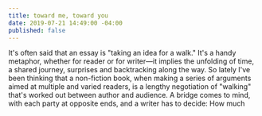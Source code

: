 ```yaml
---
title: toward me, toward you
date: 2019-07-21 14:49:00 -04:00
published: false
---
```


It's often said that an essay is "taking an idea for a walk." It's a handy metaphor, whether for reader or for writer—it implies the unfolding of time, a shared journey, surprises and backtracking along the way. So lately I've been thinking that a non-fiction book, when making a series of arguments aimed at multiple and varied readers, is a lengthy negotiation of "walking" that's worked out between author and audience. A bridge comes to mind, with each party at opposite ends, and a writer has to decide: How much  